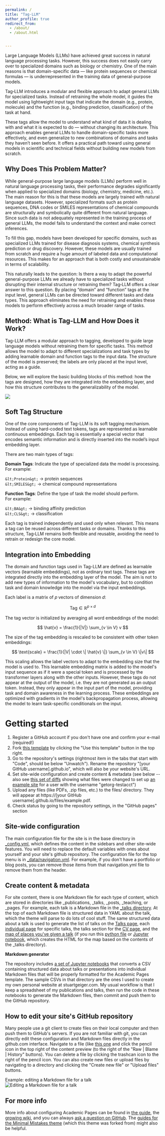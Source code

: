 ```yaml
---
permalink: /
title: "Tag-LLM"
author_profile: true
redirect_from: 
  - /about/
  - /about.html


---
```

Large Language Models (LLMs) have achieved great success in natural language processing tasks. However, this success does not easily carry over to specialized domains such as biology or chemistry. One of the main reasons is that domain-specific data — like protein sequences or chemical formulas — is underrepresented in the training data of general-purpose models.

Tag‑LLM introduces a modular and flexible approach to adapt general LLMs for specialized tasks. Instead of retraining the whole model, it guides the model using lightweight input tags that indicate the domain (e.g., protein, molecule) and the function (e.g., binding prediction, classification) of the task at hand.

These tags allow the model to understand what kind of data it is dealing with and what it is expected to do — without changing its architecture. This approach enables general LLMs to handle domain-specific tasks more effectively, and even generalize to new combinations of domains and tasks they haven’t seen before. It offers a practical path toward using general models in scientific and technical fields without building new models from scratch.


## Why Does This Problem Matter?
While general-purpose large language models (LLMs) perform well in natural language processing tasks, their performance degrades significantly when applied to specialized domains (biology, chemistry, medicine, etc.). The main reason for this is that these models are largely trained with natural language datasets. However, specialized formats such as protein sequences, DNA codes or SMILES representations of chemical compounds are structurally and symbolically quite different from natural language. Since such data is not adequately represented in the training process of general LLMs, the model fails to understand the context and make correct inferences.

To fill this gap, models have been developed for specific domains, such as specialized LLMs trained for disease diagnosis systems, chemical synthesis prediction or drug discovery. However, these models are usually trained from scratch and require a huge amount of labeled data and computational resources. This makes for an approach that is both costly and unsustainable in terms of scalability. 

This naturally leads to the question: Is there a way to adapt the powerful general-purpose LLMs we already have to specialized tasks without disrupting their internal structure or retraining them? Tag‑LLM offers a clear answer to this question. By placing “domain” and “function” tags at the input level, general LLMs can be directed toward different tasks and data types. This approach eliminates the need for retraining and enables these models to perform effectively across a much broader range of tasks.


## Method: What is Tag-LLM and How Does it Work?
Tag-LLM offers a modular approach to tagging, developed to guide large language models without retraining them for specific tasks. This method allows the model to adapt to different specializations and task types by adding learnable domain and function tags to the input data. The structure of the model is preserved; the labels are only placed at the input level, acting as a guide.

Below, we will explore the basic building blocks of this method: how the tags are designed, how they are integrated into the embedding layer, and how this structure contributes to the generalizability of the model.

![](/images/tag_llm_method.png)

## Soft Tag Structure
One of the core components of Tag-LLM is its soft tagging mechanism. Instead of using hard-coded text tokens, tags are represented as learnable continuous embeddings. Each tag is essentially a special vector that encodes semantic information and is directly inserted into the model’s input embedding layer.

There are two main types of tags:

**Domain Tags**: Indicate the type of specialized data the model is processing.  
For example:

`&lt;Protein&gt;` → protein sequences  
`&lt;SMILES&gt;` → chemical compound representations  

**Function Tags**: Define the type of task the model should perform.  
For example:

`&lt;BA&gt;` → binding affinity prediction  
`&lt;CLS&gt;` → classification


Each tag is trained independently and used only when relevant. This means a tag can be reused across different tasks or domains. Thanks to this structure, Tag‑LLM remains both flexible and reusable, avoiding the need to retrain or redesign the core model.

## Integration into Embedding
The domain and function tags used in Tag-LLM are defined as learnable vectors (learnable embeddings), not as ordinary text tags. These tags are integrated directly into the embedding layer of the model. The aim is not to add new types of information to the model's vocabulary, but to condition task and domain knowledge into the model via the input embeddings.

Each label is a matrix of 𝑝 vectors of dimension 𝑑:

$$
\text{Tag} \in \mathbb{R}^{p \times d}
$$

The tag vector is initialized by averaging all word embeddings of the model:

$$
\hat{v} = \frac{1}{|V|} \sum_{v \in V} v
$$

The size of the tag embedding is rescaled to be consistent with other token embeddings:

$$
\text{scale} = \frac{1}{|V| \cdot \| \hat{v} \|} \sum_{v \in V} \|v\|
$$

This scaling allows the label vectors to adapt to the embedding size that the model is used to.
This learnable embedding matrix is added to the model's input sequence as if it were a special token and is processed by the transformer layers along with the other inputs. However, these tags do not appear at the output of the model, i.e. they are not generated as an output token. Instead, they only appear in the input part of the model, providing task and domain awareness in the learning process. These embeddings are optimized with gradients in the model's backpropagation process, allowing the model to learn task-specific conditionals on the input.














Getting started
======
1. Register a GitHub account if you don't have one and confirm your e-mail (required!)
1. Fork [this template](https://github.com/academicpages/academicpages.github.io) by clicking the "Use this template" button in the top right. 
1. Go to the repository's settings (rightmost item in the tabs that start with "Code", should be below "Unwatch"). Rename the repository "[your GitHub username].github.io", which will also be your website's URL.
1. Set site-wide configuration and create content & metadata (see below -- also see [this set of diffs](http://archive.is/3TPas) showing what files were changed to set up [an example site](https://getorg-testacct.github.io) for a user with the username "getorg-testacct")
1. Upload any files (like PDFs, .zip files, etc.) to the files/ directory. They will appear at https://[your GitHub username].github.io/files/example.pdf.  
1. Check status by going to the repository settings, in the "GitHub pages" section

Site-wide configuration
------
The main configuration file for the site is in the base directory in [_config.yml](https://github.com/academicpages/academicpages.github.io/blob/master/_config.yml), which defines the content in the sidebars and other site-wide features. You will need to replace the default variables with ones about yourself and your site's github repository. The configuration file for the top menu is in [_data/navigation.yml](https://github.com/academicpages/academicpages.github.io/blob/master/_data/navigation.yml). For example, if you don't have a portfolio or blog posts, you can remove those items from that navigation.yml file to remove them from the header. 

Create content & metadata
------
For site content, there is one Markdown file for each type of content, which are stored in directories like _publications, _talks, _posts, _teaching, or _pages. For example, each talk is a Markdown file in the [_talks directory](https://github.com/academicpages/academicpages.github.io/tree/master/_talks). At the top of each Markdown file is structured data in YAML about the talk, which the theme will parse to do lots of cool stuff. The same structured data about a talk is used to generate the list of talks on the [Talks page](https://academicpages.github.io/talks), each [individual page](https://academicpages.github.io/talks/2012-03-01-talk-1) for specific talks, the talks section for the [CV page](https://academicpages.github.io/cv), and the [map of places you've given a talk](https://academicpages.github.io/talkmap.html) (if you run this [python file](https://github.com/academicpages/academicpages.github.io/blob/master/talkmap.py) or [Jupyter notebook](https://github.com/academicpages/academicpages.github.io/blob/master/talkmap.ipynb), which creates the HTML for the map based on the contents of the _talks directory).

**Markdown generator**

The repository includes [a set of Jupyter notebooks](https://github.com/academicpages/academicpages.github.io/tree/master/markdown_generator
) that converts a CSV containing structured data about talks or presentations into individual Markdown files that will be properly formatted for the Academic Pages template. The sample CSVs in that directory are the ones I used to create my own personal website at stuartgeiger.com. My usual workflow is that I keep a spreadsheet of my publications and talks, then run the code in these notebooks to generate the Markdown files, then commit and push them to the GitHub repository.

How to edit your site's GitHub repository
------
Many people use a git client to create files on their local computer and then push them to GitHub's servers. If you are not familiar with git, you can directly edit these configuration and Markdown files directly in the github.com interface. Navigate to a file (like [this one](https://github.com/academicpages/academicpages.github.io/blob/master/_talks/2012-03-01-talk-1.md) and click the pencil icon in the top right of the content preview (to the right of the "Raw | Blame | History" buttons). You can delete a file by clicking the trashcan icon to the right of the pencil icon. You can also create new files or upload files by navigating to a directory and clicking the "Create new file" or "Upload files" buttons. 

Example: editing a Markdown file for a talk
![Editing a Markdown file for a talk](/images/editing-talk.png)

For more info
------
More info about configuring Academic Pages can be found in [the guide](https://academicpages.github.io/markdown/), the [growing wiki](https://github.com/academicpages/academicpages.github.io/wiki), and you can always [ask a question on GitHub](https://github.com/academicpages/academicpages.github.io/discussions). The [guides for the Minimal Mistakes theme](https://mmistakes.github.io/minimal-mistakes/docs/configuration/) (which this theme was forked from) might also be helpful.
